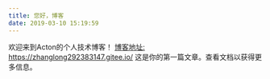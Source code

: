 ```yaml
---
title: 您好，博客
date: 2019-03-10 15:19:59
---
```

欢迎来到Acton的个人技术博客！
[博客地址:  ](https://zhanglong292383147.gitee.io/)https://zhanglong292383147.gitee.io/
这是你的第一篇文章。查看文档以获得更多信息。